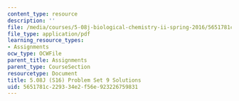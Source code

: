 ```yaml
---
content_type: resource
description: ''
file: /media/courses/5-08j-biological-chemistry-ii-spring-2016/5651781c229334e2f56e923226759831_MIT5_08jS16ps9_soln.pdf
file_type: application/pdf
learning_resource_types:
- Assignments
ocw_type: OCWFile
parent_title: Assignments
parent_type: CourseSection
resourcetype: Document
title: 5.08J (S16) Problem Set 9 Solutions
uid: 5651781c-2293-34e2-f56e-923226759831
---
```

